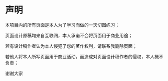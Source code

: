 # 声明

本项目内的所有页面是本人为了学习而做的一天切图练习；

页面设计原稿均来自互联网，本人承诺不会将页面用于商业用途；

若有设计稿作者认为本人侵犯了您的著作权利，请联系我删除页面；

若他人将本人所写页面用于商业活动，而造成对页面设计稿作者的侵权，本人概不负责；

谢谢大家
